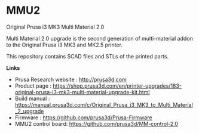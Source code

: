 # MMU2


Original Prusa i3 MK3 Multi Material 2.0

Multi Material 2.0 upgrade is the second generation of multi-material addon to the Original Prusa i3 MK3 and MK2.5 printer.

This repository contains SCAD files and STLs of the printed parts.

**Links**

 * Prusa Research website : http://prusa3d.com
 * Product page : https://shop.prusa3d.com/en/printer-upgrades/183-original-prusa-i3-mk3-multi-material-upgrade-kit.html
 * Build manual : https://manual.prusa3d.com/c/Original_Prusa_i3_MK3_to_Multi_Material_2_upgrade
 * Firmware : https://github.com/prusa3d/Prusa-Firmware
 * MMU2 control board: https://github.com/prusa3d/MM-control-2.0

